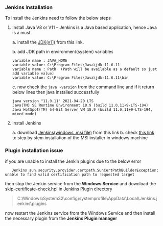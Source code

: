 ### **Jenkins Installation**

To Install the Jenkins need to follow the below steps 

1.  Install Java V8 or V11 – Jenkins is a Java based application, hence Java is a must.

       a. install the [JDK(v11)](https://www.oracle.com/in/java/technologies/javase-jdk11-downloads.html) from this link.

       b. add JDK path in environment(system) variables
                    
        variable name : JAVA_HOME  
        variable value: C:\Program Files\Java\jdk-11.0.11
        variable name : Path  (Path will be available as a default so just add variable value)
        variable value: C:\Program Files\Java\jdk-11.0.11\bin
       
       c. now check the `java -version` from the command line and if it return below lines then java installed successfully       
               
        java version "11.0.11" 2021-04-20 LTS
        Java(TM) SE Runtime Environment 18.9 (build 11.0.11+9-LTS-194)
        Java HotSpot(TM) 64-Bit Server VM 18.9 (build 11.0.11+9-LTS-194, mixed mode)

2.  Install  Jenkins
         
       a. download [Jenkins(windows .msi file)](https://www.jenkins.io/download/thank-you-downloading-windows-installer-stable) from this link 
       b. check [this link](https://www.jenkins.io/doc/book/installing/windows/) to step by stem installation of the MSI installer in windows machine 
  

### Plugin installation issue 
if you are unable to install the Jenkin plugins due to the below error
       
       Jenkins sun.security.provider.certpath.SunCertPathBuilderException: unable to find valid certification path to requested target

then stop the Jenkin service from the **Windows Service** and download the [skip-certificate-check.hpi](https://updates.jenkins.io/download/plugins/skip-certificate-check/1.0/skip-certificate-check.hpi) in Jenkins Plugin directory 

> C:\Windows\System32\config\systemprofile\AppData\Local\Jenkins\.jenkins\plugins

now restart the Jenkins service from the Windows Service and then install the necessary plugin from the **Jenkins Plugin manager**
